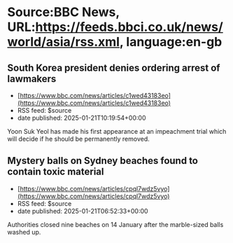 # Source:BBC News, URL:https://feeds.bbci.co.uk/news/world/asia/rss.xml, language:en-gb

## South Korea president denies ordering arrest of lawmakers
 - [https://www.bbc.com/news/articles/c1wed43183eo](https://www.bbc.com/news/articles/c1wed43183eo)
 - RSS feed: $source
 - date published: 2025-01-21T10:19:54+00:00

Yoon Suk Yeol has made his first appearance at an impeachment trial which will decide if he should be permanently removed.

## Mystery balls on Sydney beaches found to contain toxic material
 - [https://www.bbc.com/news/articles/cpql7wdz5vyo](https://www.bbc.com/news/articles/cpql7wdz5vyo)
 - RSS feed: $source
 - date published: 2025-01-21T06:52:33+00:00

Authorities closed nine beaches on 14 January after the marble-sized balls washed up.


